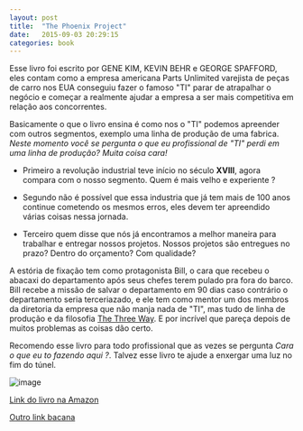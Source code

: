 ```yaml
---
layout: post
title:  "The Phoenix Project"
date:   2015-09-03 20:29:15
categories: book
---
```


Esse livro foi escrito por GENE KIM, KEVIN BEHR e GEORGE SPAFFORD, eles contam como a empresa americana Parts Unlimited varejista de peças de carro nos EUA conseguiu fazer o famoso "TI" parar de atrapalhar o negócio e começar a realmente ajudar a empresa a ser mais competitiva em relação aos concorrentes.

Basicamente o que o livro ensina é como nos o "TI" podemos apreender com outros segmentos, exemplo uma linha de produção de uma fabrica. *Neste momento você se pergunta o que eu profissional de "TI" perdi em uma linha de produção? Muita coisa cara!*

* Primeiro a revolução industrial teve início no século **XVIII**, agora compara com o nosso segmento. Quem é mais velho e experiente ? 

* Segundo não é possível que essa industria que já tem mais de 100 anos continue cometendo os mesmos erros, eles devem ter apreendido várias coisas nessa jornada.

* Terceiro quem disse que nós já encontramos a melhor maneira para trabalhar e entregar nossos projetos. Nossos projetos são entregues no prazo? Dentro do orçamento? Com qualidade?

A estória de fixação tem como protagonista Bill, o cara que recebeu o abacaxi do departamento após seus chefes terem pulado pra fora do barco. Bill recebe a missão de salvar o departamento em 90 dias caso contrário o departamento seria terceriazado, e ele tem como mentor um dos membros da diretoria da empresa que não manja nada de "TI", mas tudo de linha de produção e da filosofia [The Three Way](http://itrevolution.com/the-three-ways-principles-underpinning-devops/). E por incrível que pareça depois de muitos problemas as coisas dão certo. 

Recomendo esse livro para todo profissional que as vezes se pergunta *Cara o que eu to fazendo aqui ?*. Talvez esse livro te ajude a enxergar uma luz no fim do túnel.

![image](http://itrevolution.com/wp-content/uploads/2012/04/The-Phoenix-Project-721.jpg "Livro")

[Link do livro na Amazon](http://www.amazon.com/Phoenix-Project-DevOps-Helping-Business-ebook/dp/B00AZRBLHO/ref=sr_1_1?s=books&ie=UTF8&qid=1441324977&sr=1-1&keywords=the+phoenix+project&pebp=1441324978989&perid=019JEY76F57D9R6FH54K)

[Outro link bacana](http://devops.com/2015/02/11/five-great-books-on-devops/)
